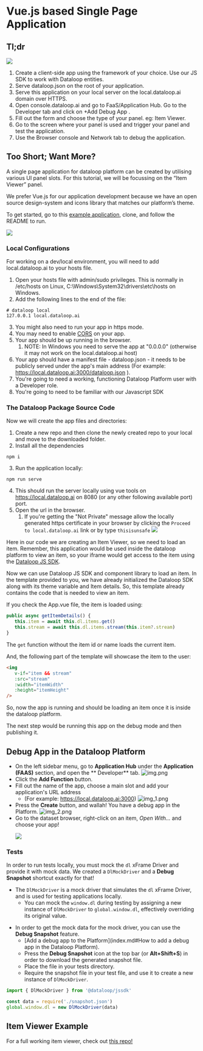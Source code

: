 # Vue.js based Single Page Application

## Tl;dr
![](../../../assets/apps/platform_studio.png)

1. Create a client-side app using the framework of your choice. Use our JS SDK to work with Dataloop entities.
2. Serve dataloop.json on the root of your application.
3. Serve this application on your local server on the local.dataloop.ai domain over HTTPS.
4. Open console.dataloop.ai and go to FaaS/Application Hub. Go to the Developer tab and click on  +Add Debug App  .
5. Fill out the form and choose the type of your panel. eg: Item Viewer.
6. Go to the screen where your panel is used and trigger your panel and test the application.
7. Use the Browser console and Network tab to debug the application.

## Too Short; Want More?

A single page application for dataloop platform can be created by utilising various UI panel slots. For this tutorial, we will be focussing on the “Item Viewer” panel.

We prefer Vue.js for our application development because we have an open source design-system and icons library that matches our platform’s theme.

To get started, go to this [example application](https://github.com/dataloop-ai-apps/item-viewer), clone, and follow the README to run.

![](../../../assets/apps/template_repo.png)

### Local Configurations
For working on a dev/local environment, you will need to add local.dataloop.ai to your hosts file.
1. Open your hosts file with admin/sudo privileges. This is normally in /etc/hosts on Linux, C:\Windows\System32\drivers\etc\hosts on Windows.
2. Add the following  lines to the end of the file:
```text
# dataloop local
127.0.0.1 local.dataloop.ai
```
3. You might also need to run your app in https mode.
4. You may need to enable [CORS](https://developer.mozilla.org/en-US/docs/Web/HTTP/CORS) on your app.
5. Your app should be up running in the browser.
   1. NOTE: In Windows you need to serve the app at "0.0.0.0" (otherwise it may not work on the local.dataloop.ai host)
6. Your app should have a manifest file - dataloop.json - it needs to be publicly served under the app's main address (For example: https://local.dataloop.ai:3000/dataloop.json ).
7. You're going to need a working, functioning Dataloop Platform user with a Developer role.
8. You're going to need to be familiar with our Javascript SDK

### The Dataloop Package Source Code
Now we will create the app files and directories:

1. Create a new repo and then clone the newly created repo to your local and move to the downloaded folder.
2. Install all the dependencies
```shell
npm i
```
3. Run the application locally:
```shell
npm run serve
```
4. This should run the server locally using vue tools on https://local.dataloop.ai on 8080 (or any other following available port) port.
5. Open the url in the browser.
   1. If you're getting the "Not Private" message allow the locally generated https certificate in your browser by clicking the `Proceed to local.dataloop.ai` link or by type `thisisunsafe`
![](../../assets/apps/connection_not_private.png)

Here in our code we are creating an Item Viewer, so we need to load an item.
Remember, this application would be used inside the dataloop platform to view an item, so your iframe would get access to the item using the [Dataloop JS SDK](https://developers-dev.redoc.ly/resources/dtljs/).

Now we can use Dataloop JS SDK and component library to load an item.
In the template provided to you, we have already initialized the Dataloop SDK along with its theme variable and Item details.
So, this template already contains the code that is needed to view an item.

If you check the App.vue file, the item is loaded using:

```js
public async getItemDetails() {
   this.item = await this.dl.items.get()
   this.stream = await this.dl.items.stream(this.item?.stream)
}
```

The `get` function without the item id or name loads the current item.

And, the following part of the template will showcase the item to the user:
```html
<img
   v-if="item && stream"
   :src="stream"
   :width="itemWidth"
   :height="itemHeight"
/>
```

So, now the app is running and should be loading an item once it is inside the dataloop platform.

The next step would be running this app on the debug mode and then publishing it.

## Debug App in the Dataloop Platform

* On the left sidebar menu, go to **Application Hub** under the **Application (FAAS)** section, and open the **
  Developer** tab.
  ![img.png](../../../assets/apps/img.png)
* Click the **Add Function** button.
* Fill out the name of the app, choose a main slot and add your application's URL address
    - (For example: https://local.dataloop.ai:3000)
      ![img_1.png](../../../assets/apps/img_1.png)
* Press the **Create** button, and wallah! You have a debug app in the Platform.
  ![img_2.png](../../../assets/apps/img_2.png)
* Go to the dataset browser, right-click on an item, _Open With..._ and choose your
  app! <br /><p><img src="../../../assets/apps/img_3.png"><br /></p>

### Tests

In order to run tests locally, you must mock the `dl` xFrame Driver and provide it with mock data. We created
a `DlMockDriver` and a **Debug Snapshot** shortcut exactly for that!

- The `DlMockDriver` is a mock driver that simulates the `dl` xFrame Driver, and is used for testing applications
  locally.
    - You can mock the `window.dl` during testing by assigning a new instance of `DlMockDriver` to `global.window.dl`,
      effectively overriding its original value.

* In order to get the mock data for the mock driver, you can use the **Debug Snapshot** feature.
    - [Add a debug app to the Platform](index.md#How to add a debug app in the Dataloop Platform).
    - Press the **Debug Snapshot** icon at the top bar (or **Alt+Shift+S**) in order to download the generated
      snapshot file.
    - Place the file in your tests directory.
    - Require the snapshot file in your test file, and use it to create a new instance of `DlMockDriver`.

```typescript
import { DlMockDriver } from '@dataloop/jssdk'

const data = require('./snapshot.json')
global.window.dl = new DlMockDriver(data)
```

## Item Viewer Example

For a full working item viewer, check out [this repo!](https://github.com/dataloop-ai-apps/item-viewer)
